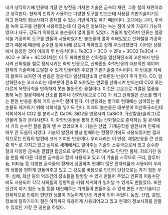 내가 생각하기에 인류에 가장 큰 발전을 가져온 기술은 금속의 재련, 그중 철의 재련이라고 생각한다.
현재의 인류가 사용하는 다양한 도구를 만드는데 사용된 기반기술이기도 하고 현재의 정보사회가 존재할 수 있는 기반이기도 하기 때문이다.
고대에는 구리, 주석을 녹여 도구를 만들어 사용하였는데 이 금속은 철보다는 녹는 점이 낮아 가공이 가능하였으나 내구, 강도가 약하였고 불순물이 많이 들어 있었다. 기술이 발전하며 인류는 철광석을 가공하여 도구를 만들어 사용하였지만 불순물이 많이 속해있었고 산화철을 가공하였기 때문에 때문에 순수한 철에 비해 강도가 약하였고 쉽게 부스러졌었다. 이러한 상황에서 등장한 것이 아래의 두 반응식이다.
Fe2O3 + 3CO → 2Fe + 3CO2
Fe3O4 + 4CO → 3Fe + 4CO2(저온)
이 두 화학반응은 산화철을 일산화탄소와 고온에서 반응시켜 산화철을 철로 정제시키는 화학 반응으로, 산화환원 화학반응의 대표적인 예이며 현재의 기술력에 도달할 수 있게 만들어준 주요한 기반기술중 하나이다.
이 반응을 자세히 들여다 보자면 이 반응은 철광석과 일산화탄소의 산화환원 반응이 주가 된다.
CO, 일산화탄소는 코크스라는 대부분이 탄소로 되어있는 연료를 산화시켜 만드는데 CO2 와는 다르게 옥텟규칙을 만족하지 못헌 불완전한 물질이다. 이것은 고온으로 가열된 열풍을 통해 녹인 철광석에서 산소를 뽑아내 산화반응으로 CO2 가 되고 산화철은 산소를 뺏기는 환원 반응을 통해 거의 순수한 철이 된다. 이 반응과는 별개로 현대에는 남아있는 불순물도 제거하기 위해 석회석을 넣기도 한다. 이때의 불순물은 대부분이 이산화규소인데 석회석에서 CO2 를 분리시킨 CaO와 SiO2을 반응시켜  CaSiO3 ,규산칼슘(슬러그)로 만들어 철과 분리시킨다.
이 화학반응들을 통해 인류는 산화철으로 존재하는 철 광석에서 거의 순수한 철을 뽑아 낼 수 있었으며 이 기술은 산업, 기계공학을 발전시켜 인류에 매우 큰 도움이 되었다. 기술의 발전과 항상 함께하는 전쟁무기에도 사용되었지만 결과적으로는 인류의 발전에 크게 기여한 반응이다.
우리나라는 이 반응, 제철반응을 큰 산업중 하ᄂᆞ로 가지고 있고 실제로 세계에서도 알아주는 기술의 소유국으로서 있고 순수한 철과 다양한 금속을 결합한 합금으로 유명하다.
컴퓨터에서도 단단한 몸체, 회로기판 등을 만들 때 다른 다양한 금속들과 함께 사용되고 있고 이 기술을 시작으로 구리, 알루미늄, 티타늄 등 다양한 금속들의 정제에 성공하여 현재의 많은 전자제품에 사용되어 우리의 생활을 편하게 만들어주고 있고 그 강도를 바탕으로 인간의 단신으로는 가기 힘든 우주. 심해, 화산 등의 악조건의 장소들을 탐험할 수 있게 만들어 주었고 인류의 이동수단에도 사용되어 각각 사회들의 영향력을 키워 세계화가 일어날 수 있게도 만들었다. 또한 인간이 하기 힘든 노동 등을 대신해주는 기계들이 만들어질 수 있게 만든 기반기술이고 전체적으로 인류의 편안한 생활이 가능하게 만든 기반이 되어 주었다.
농업, 산업, 공업, 정보에 달하기까지 철은 아직까지 유용하게 사용되어오고 있고 현재의 정보사회를 만들 수 있었던 가장 큰 공헌을 하였다. 
